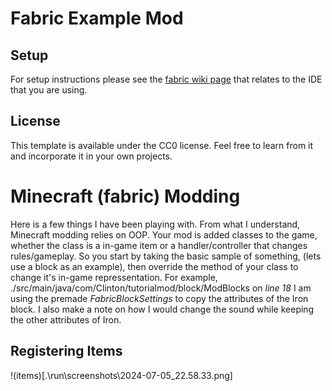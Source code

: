 # Fabric Example Mod

## Setup

For setup instructions please see the [fabric wiki page](https://fabricmc.net/wiki/tutorial:setup) that relates to the IDE that you are using.

## License

This template is available under the CC0 license. Feel free to learn from it and incorporate it in your own projects.

# Minecraft (fabric) Modding

Here is a few things I have been playing with. From what I understand, Minecraft modding relies on OOP. Your mod is added classes to the game, whether the class is a in-game item or a handler/controller that changes rules/gameplay. So you start by taking the basic sample of something, (lets use a block as an example), then override the method of your class to change it's in-game repressentation. For example, ./src/main/java/com/Clinton/tutorialmod/block/ModBlocks on _line 18_ I am using the premade _FabricBlockSettings_ to copy the attributes of the Iron block. I also make a note on how I would change the sound while keeping the other attributes of Iron. 

## Registering Items

!(items)[.\run\screenshots\2024-07-05_22.58.33.png]